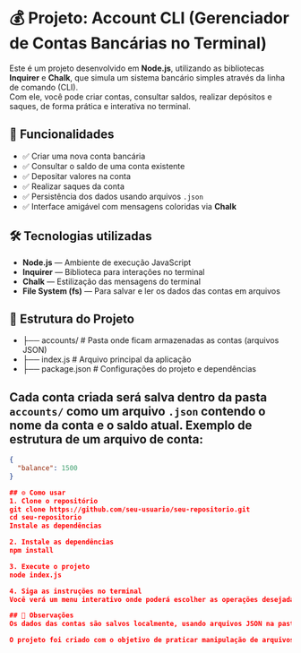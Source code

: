 # 💰 Projeto: Account CLI (Gerenciador de Contas Bancárias no Terminal)

Este é um projeto desenvolvido em **Node.js**, utilizando as bibliotecas **Inquirer** e **Chalk**, que simula um sistema bancário simples através da linha de comando (CLI).  
Com ele, você pode criar contas, consultar saldos, realizar depósitos e saques, de forma prática e interativa no terminal.

## 🚀 Funcionalidades

- ✅ Criar uma nova conta bancária
- ✅ Consultar o saldo de uma conta existente
- ✅ Depositar valores na conta
- ✅ Realizar saques da conta
- ✅ Persistência dos dados usando arquivos `.json`
- ✅ Interface amigável com mensagens coloridas via **Chalk**

## 🛠️ Tecnologias utilizadas

- **Node.js** — Ambiente de execução JavaScript
- **Inquirer** — Biblioteca para interações no terminal
- **Chalk** — Estilização das mensagens do terminal
- **File System (fs)** — Para salvar e ler os dados das contas em arquivos

## 📂 Estrutura do Projeto
* ├── accounts/ # Pasta onde ficam armazenadas as contas (arquivos JSON) 
* ├── index.js # Arquivo principal da aplicação 
* ├── package.json # Configurações do projeto e dependências

## Cada conta criada será salva dentro da pasta `accounts/` como um arquivo `.json` contendo o nome da conta e o saldo atual. Exemplo de estrutura de um arquivo de conta:
```json
{
  "balance": 1500
}

## ⚙️ Como usar
1. Clone o repositório
git clone https://github.com/seu-usuario/seu-repositorio.git
cd seu-repositorio
Instale as dependências

2. Instale as dependências
npm install

3. Execute o projeto
node index.js

4. Siga as instruções no terminal
Você verá um menu interativo onde poderá escolher as operações desejadas.

## 📌 Observações
Os dados das contas são salvos localmente, usando arquivos JSON na pasta accounts/.

O projeto foi criado com o objetivo de praticar manipulação de arquivos, fluxos de entrada e saída no terminal, e construção de aplicações CLI com Node.js.
